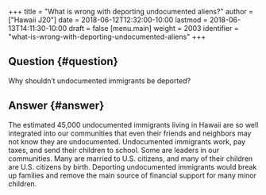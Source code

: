 +++
title = "What is wrong with deporting undocumented aliens?"
author = ["Hawaii J20"]
date = 2018-06-12T12:32:00-10:00
lastmod = 2018-06-13T14:11:30-10:00
draft = false
[menu.main]
  weight = 2003
  identifier = "what-is-wrong-with-deporting-undocumented-aliens"
+++

## Question {#question}

Why shouldn’t undocumented immigrants be deported?


## Answer {#answer}

The estimated 45,000 undocumented immigrants living in Hawaii are so well
integrated into our communities that even their friends and neighbors may not
know they are undocumented. Undocumented immigrants work, pay taxes, and send
their children to school. Some are leaders in our communities. Many are married
to U.S. citizens, and many of their children are U.S. citizens by birth.
Deporting undocumented immigrants would break up families and remove the main
source of financial support for many minor children.
